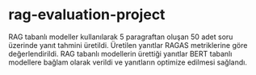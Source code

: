 # rag-evaluation-project
RAG tabanlı modeller kullanılarak 5 paragraftan oluşan 50 adet soru üzerinde yanıt tahmini üretildi. Üretilen yanıtlar RAGAS metriklerine göre değerlendirildi. RAG tabanlı modellerin ürettiği yanıtlar BERT tabanlı modellere bağlam olarak verildi ve yanıtların optimize edilmesi sağlandı.

